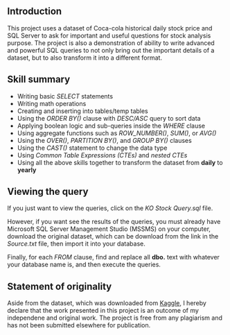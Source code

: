 ## Introduction
This project uses a dataset of Coca-cola historical daily stock price and SQL Server to ask for important and useful questions for stock analysis purpose. The project is also 
a demonstration of ability to write advanced and powerful SQL queries to not only bring out the important details of a dataset, but to also transform it into a different format.

## Skill summary 
* Writing basic *SELECT* statements
* Writing math operations
* Creating and inserting into tables/temp tables
* Using the *ORDER BY()* clause with *DESC/ASC* query to sort data
* Applying boolean logic and sub-queries inside the *WHERE* clause
* Using aggregate functions such as *ROW_NUMBER()*, *SUM()*, or *AVG()*
* Using the *OVER()*, *PARTITION BY()*, and *GROUP BY()* clauses 
* Using the *CAST()* statement to change the data type
* Using *Common Table Expressions (CTEs)* and *nested CTEs* 
* Using all the above skills together to transform the dataset from **daily** to **yearly**

## Viewing the query
If you just want to view the queries, click on the *KO Stock Query.sql* file. 

However, if you want  see the results of the queries, you must already have Microsoft SQL Server Management Studio (MSSMS) on your computer, download the original dataset, which can be download from the link in the *Source.txt* file, then import it into your database. 

Finally, for each *FROM* clause, find and replace all **dbo.** text with whatever your database name is, and then execute the queries.

## Statement of originality 
Aside from the dataset, which was downloaded from [Kaggle](https://www.kaggle.com/meetnagadia/coco-cola-stock-data-19622021), I hereby declare that the work presented in this project is an outcome of my independene and original work. The project is free from any plagiarism and has not been submitted elsewhere for publication.
